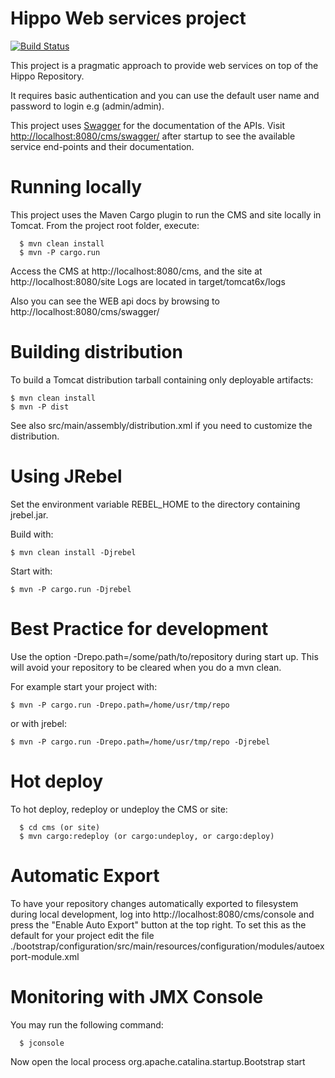 # Hippo Web services project

[![Build Status](https://travis-ci.org/jreijn/hippo-addon-webservices.png?branch=master)](https://travis-ci.org/jreijn/hippo-addon-webservices)

This project is a pragmatic approach to provide web services on top of the Hippo Repository.

It requires basic authentication and you can use the default user name and password to login e.g (admin/admin).

This project uses [Swagger](https://helloreverb.com/developers/swagger) for the documentation of the APIs.
Visit [http://localhost:8080/cms/swagger/](http://localhost:8080/cms/swagger/) after startup to see the available service end-points and their documentation.



Running locally
===============

This project uses the Maven Cargo plugin to run the CMS and site locally in Tomcat.
From the project root folder, execute:

```
  $ mvn clean install
  $ mvn -P cargo.run
```

Access the CMS at http://localhost:8080/cms, and the site at http://localhost:8080/site
Logs are located in target/tomcat6x/logs

Also you can see the WEB api docs by browsing to http://localhost:8080/cms/swagger/


Building distribution
=====================

To build a Tomcat distribution tarball containing only deployable artifacts:

```
$ mvn clean install
$ mvn -P dist
```

See also src/main/assembly/distribution.xml if you need to customize the distribution.

Using JRebel
============

Set the environment variable REBEL_HOME to the directory containing jrebel.jar.

Build with:

```
$ mvn clean install -Djrebel
```

Start with:

```
$ mvn -P cargo.run -Djrebel
```

Best Practice for development
=============================

Use the option -Drepo.path=/some/path/to/repository during start up. This will avoid
your repository to be cleared when you do a mvn clean.

For example start your project with:
```
$ mvn -P cargo.run -Drepo.path=/home/usr/tmp/repo
```
or with jrebel:

```
$ mvn -P cargo.run -Drepo.path=/home/usr/tmp/repo -Djrebel
```

Hot deploy
==========

To hot deploy, redeploy or undeploy the CMS or site:
```
  $ cd cms (or site)
  $ mvn cargo:redeploy (or cargo:undeploy, or cargo:deploy)
```
Automatic Export
================

To have your repository changes automatically exported to filesystem during local development, log into
http://localhost:8080/cms/console and press the "Enable Auto Export" button at the top right. To set this
as the default for your project edit the file
./bootstrap/configuration/src/main/resources/configuration/modules/autoexport-module.xml

Monitoring with JMX Console
===========================
You may run the following command:
```
  $ jconsole
```
Now open the local process org.apache.catalina.startup.Bootstrap start